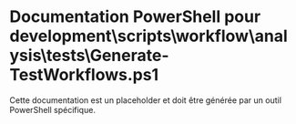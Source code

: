 # Documentation PowerShell pour development\scripts\workflow\analysis\tests\Generate-TestWorkflows.ps1

Cette documentation est un placeholder et doit être générée par un outil PowerShell spécifique.
